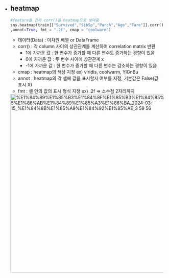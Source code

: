 
- heatmap
  -  
    ```python
    #feature들 간의 corr()을 heatmap으로 보여줌
    sns.heatmap(train[["Survived","SibSp","Parch","Age","Fare"]].corr()
    ,annot=True, fmt = ".2f", cmap = "coolwarm")
    ```
    
    - 데이터(Data) : 이차원 배열 or DataFrame
    - corr() : 각 column 사이의 상관관계를 계산하여 correlation matrix 반환
        - 1에 가까운 값 : 한 변수가 증가할 때 다른 변수도 증가하는 경향이 있음
        - 0에 가까운 값 : 두 변수 사이에 상관관계 x
        - -1에 가까운 값 : 한 변수가 증가할 때 다른 변수는 감소하는 경향이 있음
    - cmap : heatmap의 색상 지정 ex) viridis, coolwarm, YlGnBu
    - annot : heatmap의 각 셀에 값을 표시할지 여부를 지정, 기본값은 False(값 표시 X)
    - fmt : 셀 안의 값의 표시 형식 지정 ex) .2f ⇒ 소수점 2자리까지
    
    <img width="559" alt="%E1%84%89%E1%85%B3%E1%84%8F%E1%85%B3%E1%84%85%E1%85%B5%E1%86%AB%E1%84%89%E1%85%A3%E1%86%BA_2024-03-15_%E1%84%8B%E1%85%A9%E1%84%92%E1%85%AE_3 59 56" src="https://github.com/0in11/Python_library/assets/79905228/1a24c377-420e-43dd-82e8-0e93644cad7b">
